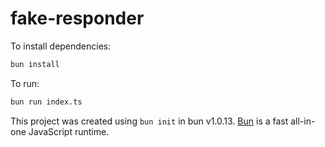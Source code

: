 # fake-responder

To install dependencies:

```bash
bun install
```

To run:

```bash
bun run index.ts
```

This project was created using `bun init` in bun v1.0.13. [Bun](https://bun.sh) is a fast all-in-one JavaScript runtime.
